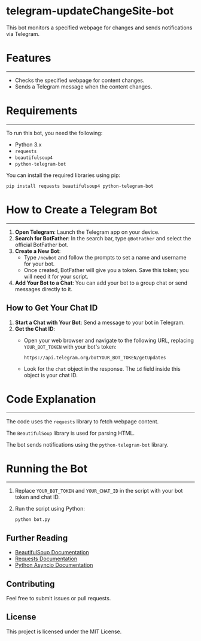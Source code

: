 # telegram-updateChangeSite-bot
This bot monitors a specified webpage for changes and sends notifications via Telegram.

# Features
--------

*   Checks the specified webpage for content changes.
*   Sends a Telegram message when the content changes.

# Requirements
------------

To run this bot, you need the following:

*   Python 3.x
*   `requests`
*   `beautifulsoup4`
*   `python-telegram-bot`

You can install the required libraries using pip:

    pip install requests beautifulsoup4 python-telegram-bot

# How to Create a Telegram Bot
----------------------------

1.  **Open Telegram**: Launch the Telegram app on your device.
2.  **Search for BotFather**: In the search bar, type `@BotFather` and select the official BotFather bot.
3.  **Create a New Bot**:
    *   Type `/newbot` and follow the prompts to set a name and username for your bot.
    *   Once created, BotFather will give you a token. Save this token; you will need it for your script.
4.  **Add Your Bot to a Chat**: You can add your bot to a group chat or send messages directly to it.

How to Get Your Chat ID
-----------------------

1.  **Start a Chat with Your Bot**: Send a message to your bot in Telegram.
2.  **Get the Chat ID**:
    *   Open your web browser and navigate to the following URL, replacing `YOUR_BOT_TOKEN` with your bot's token:
        
            https://api.telegram.org/botYOUR_BOT_TOKEN/getUpdates
        
    *   Look for the `chat` object in the response. The `id` field inside this object is your chat ID.

# Code Explanation
----------------

The code uses the `requests` library to fetch webpage content.

The `BeautifulSoup` library is used for parsing HTML.

The bot sends notifications using the `python-telegram-bot` library.

# Running the Bot
---------------

1.  Replace `YOUR_BOT_TOKEN` and `YOUR_CHAT_ID` in the script with your bot token and chat ID.
2.  Run the script using Python:
    
        python bot.py
    

Further Reading
---------------

*   [BeautifulSoup Documentation](https://www.crummy.com/software/BeautifulSoup/bs4/doc/)
*   [Requests Documentation](https://docs.python-requests.org/en/master/)
*   [Python Asyncio Documentation](https://docs.python.org/3/library/asyncio.html)

Contributing
------------

Feel free to submit issues or pull requests.

License
-------

This project is licensed under the MIT License.
